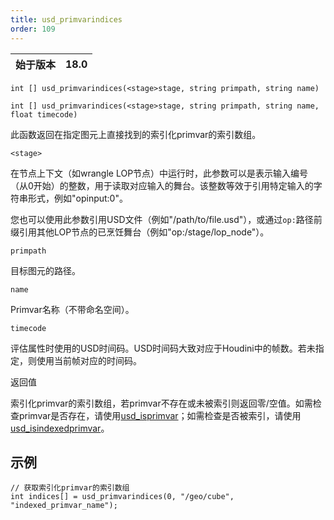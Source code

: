```yaml
---
title: usd_primvarindices
order: 109
---
```

| 始于版本 | 18.0 |
| --- | --- |

`int [] usd_primvarindices(<stage>stage, string primpath, string name)`

`int [] usd_primvarindices(<stage>stage, string primpath, string name, float timecode)`

此函数返回在指定图元上直接找到的索引化primvar的索引数组。

`<stage>`

在节点上下文（如wrangle LOP节点）中运行时，此参数可以是表示输入编号（从0开始）的整数，用于读取对应输入的舞台。该整数等效于引用特定输入的字符串形式，例如"opinput:0"。

您也可以使用此参数引用USD文件（例如"/path/to/file.usd"），或通过`op:`路径前缀引用其他LOP节点的已烹饪舞台（例如"op:/stage/lop_node"）。

`primpath`

目标图元的路径。

`name`

Primvar名称（不带命名空间）。

`timecode`

评估属性时使用的USD时间码。USD时间码大致对应于Houdini中的帧数。若未指定，则使用当前帧对应的时间码。

返回值

索引化primvar的索引数组，若primvar不存在或未被索引则返回零/空值。如需检查primvar是否存在，请使用[usd_isprimvar](/zh-cn/houdini-vex/usd/usd_isprimvar "检查图元是否具有指定名称的primvar。")；如需检查是否被索引，请使用[usd_isindexedprimvar](/zh-cn/houdini-vex/usd/usd_isindexedprimvar "检查USD图元上是否直接存在索引化primvar。")。

## 示例

```vex
// 获取索引化primvar的索引数组
int indices[] = usd_primvarindices(0, "/geo/cube", "indexed_primvar_name");

```
